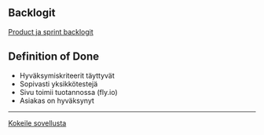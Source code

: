 ## Backlogit
[Product ja sprint backlogit](https://docs.google.com/spreadsheets/d/190t4pxaOxAFbWoXax1XO7td4qyt_bBqrh0JbS_d_AtI)

## Definition of Done
- Hyväksymiskriteerit täyttyvät
- Sopivasti yksikkötestejä
- Sivu toimii tuotannossa (fly.io)
- Asiakas on hyväksynyt

---

[Kokeile sovellusta](https://projektisininen.fly.dev)